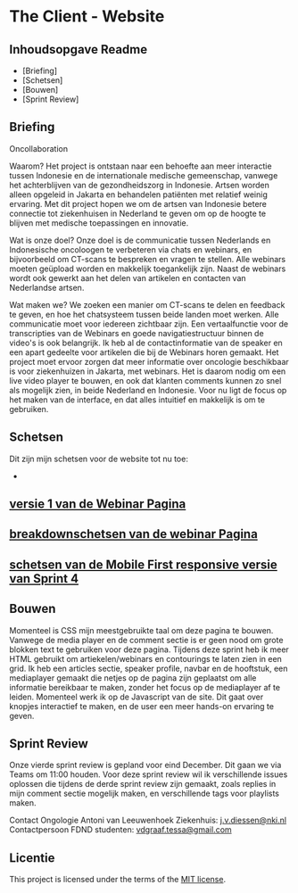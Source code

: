 # The Client - Website


## Inhoudsopgave Readme

  * [Briefing]
  * [Schetsen]
  * [Bouwen]
  * [Sprint Review]

## Briefing
Oncollaboration

Waarom?
Het project is ontstaan naar een behoefte aan meer interactie tussen Indonesie en de internationale medische gemeenschap, vanwege het achterblijven van de gezondheidszorg in Indonesie. Artsen worden alleen opgeleid in Jakarta en behandelen patiënten met relatief weinig ervaring. Met dit project hopen we om de artsen van Indonesie betere connectie tot ziekenhuisen in Nederland te geven om op de hoogte te blijven met medische toepassingen en innovatie. 

Wat is onze doel?
Onze doel is de communicatie tussen Nederlands en Indonesische oncoloogen te verbeteren via chats en webinars, en bijvoorbeeld om CT-scans te bespreken en vragen te stellen. Alle webinars moeten geüpload worden en makkelijk toegankelijk zijn. Naast de webinars wordt ook gewerkt aan het delen van artikelen en contacten van Nederlandse artsen.

Wat maken we? We zoeken een manier om CT-scans te delen en feedback te geven, en hoe het chatsysteem tussen beide landen moet werken. Alle communicatie moet voor iedereen zichtbaar zijn. Een vertaalfunctie voor de transcripties van de Webinars en goede navigatiestructuur binnen de video's is ook belangrijk. Ik heb al de contactinformatie van de speaker en een apart gedeelte voor artikelen die bij de Webinars horen gemaakt. Het project moet ervoor zorgen dat meer informatie over oncologie beschikbaar is voor ziekenhuizen in Jakarta, met webinars. Het is daarom nodig om een live video player te bouwen, en ook dat klanten comments kunnen zo snel als mogelijk zien, in beide Nederland en Indonesie. Voor nu ligt de focus op het maken van de interface, en dat alles intuitief en makkelijk is om te gebruiken.

## Schetsen

Dit zijn mijn schetsen voor de website tot nu toe:

-
[versie 1 van de Webinar Pagina](./https://github.com/misspastelwitch/the-client-website/issues/2)
-
[breakdownschetsen van de webinar Pagina](./https://github.com/misspastelwitch/the-client-website/issues/1)
-
[schetsen van de Mobile First responsive versie van Sprint 4](.https://github.com/misspastelwitch/look-and-feel-corporate-identity/issues/8)
-


## Bouwen
Momenteel is CSS mijn meestgebruikte taal om deze pagina te bouwen. Vanwege de media player en de comment sectie is er geen nood om grote blokken text te gebruiken voor deze pagina. Tijdens deze sprint heb ik meer HTML gebruikt om artiekelen/webinars en contourings te laten zien in een grid.  Ik heb een articles sectie, speaker profile, navbar en de hooftstuk, een mediaplayer gemaakt die netjes op de pagina zijn geplaatst om alle informatie bereikbaar te maken, zonder het focus op de mediaplayer af te leiden. Momenteel werk ik op de Javascript van de site. Dit gaat over knopjes interactief te maken, en de user een meer hands-on ervaring te geven.

## Sprint Review
Onze vierde sprint review is gepland voor eind December. Dit gaan we via Teams om 11:00 houden.
Voor deze sprint review wil ik verschillende issues oplossen die tijdens de derde sprint review zijn gemaakt, zoals replies in mijn comment sectie mogelijk maken, en verschillende tags voor playlists maken.

Contact Ongologie Antoni van Leeuwenhoek Ziekenhuis: j.v.diessen@nki.nl 
Contactpersoon FDND studenten: vdgraaf.tessa@gmail.com


## Licentie

This project is licensed under the terms of the [MIT license](./LICENSE).
